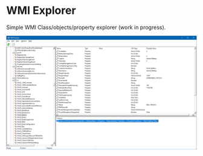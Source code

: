 # WMI Explorer

Simple WMI Class/objects/property explorer (work in progress).

![Screenshot](https://github.com/zodiacon/WMIExplorer/blob/master/WMIExplorer.png)

